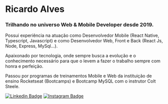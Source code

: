 # Ricardo Alves
### Trilhando no universo Web & Mobile Developer desde 2019.

Possui experiência na atuação como Desenvolvedor Mobile (React Native, Typescript, Javascript) e como Desenvolvedor Web, Front e Back (React Js, Node, Express, MySql...). <br/>

Apaixonado por tecnologia, onde sempre busca a evolução e o conhecimento necessário para que o levem a fazer o trabalho sempre com honra e perfeição. <br/>

Passou por programas de treinamentos Mobile e Web da instituição de ensino Rocketseat (Bootcamps)
e Bootcamp MySQL com o instrutor Colt Steele. <br/>


[![Linkedin Badge](https://img.shields.io/badge/-LinkedIn-blue?style=flat-square&logo=Linkedin&logoColor=white&link=https://www.linkedin.com/in/ricardo-alves-6a713b1b8/)](https://www.linkedin.com/in/ricardo-alves-6a713b1b8/) [![Instagram Badge](https://img.shields.io/badge/-Instagram-blue?style=flat-square&logo=Instagram&logoColor=white&link=https://www.instagram.com/ricardogtcorrea/)](https://www.instagram.com/ricardo.fsdeveloper/) 



